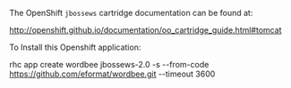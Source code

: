 The OpenShift `jbossews` cartridge documentation can be found at:

http://openshift.github.io/documentation/oo_cartridge_guide.html#tomcat


To Install this Openshift application:

rhc app create wordbee jbossews-2.0 -s --from-code https://github.com/eformat/wordbee.git --timeout 3600
